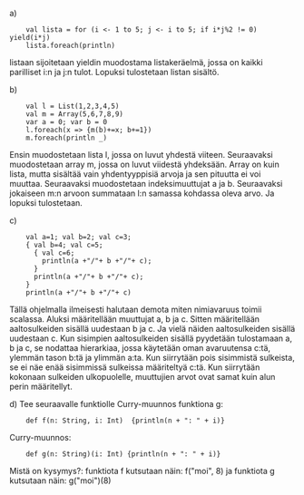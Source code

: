 a)
 
		val lista = for (i <- 1 to 5; j <- i to 5; if i*j%2 != 0) yield(i*j)
		lista.foreach(println)

listaan sijoitetaan yieldin muodostama listakeräelmä, jossa on kaikki parilliset i:n ja j:n tulot. Lopuksi tulostetaan listan sisältö.

b)

		val l = List(1,2,3,4,5)
		val m = Array(5,6,7,8,9)
		var a = 0; var b = 0
		l.foreach(x => {m(b)+=x; b+=1})
		m.foreach(println _)


Ensin muodostetaan lista l, jossa on luvut yhdestä viiteen. Seuraavaksi muodostetaan array m, jossa on luvut viidestä yhdeksään. Array on kuin lista, mutta sisältää vain yhdentyyppisiä arvoja ja sen pituutta ei voi muuttaa. Seuraavaksi muodostetaan indeksimuuttujat a ja b.
Seuraavaksi jokaiseen m:n arvoon summataan l:n samassa kohdassa oleva arvo. Ja lopuksi tulostetaan.

c) 

		val a=1; val b=2; val c=3;
		{ val b=4; val c=5;
		  { val c=6;
		    println(a +"/"+ b +"/"+ c);
		  }
		  println(a +"/"+ b +"/"+ c);
		}
		println(a +"/"+ b +"/"+ c)

Tällä ohjelmalla ilmeisesti halutaan demota miten nimiavaruus toimii scalassa. Aluksi määritellään muuttujat a, b ja c. Sitten määritellään aaltosulkeiden sisällä uudestaan b ja c. Ja vielä näiden aaltosulkeiden sisällä uudestaan c. Kun sisimpien aaltosulkeiden sisällä pyydetään tulostamaan a, b ja c, se nodattaa hierarkiaa, jossa käytetään oman avaruutensa c:tä, ylemmän tason b:tä ja ylimmän a:ta. Kun siirrytään pois sisimmistä sulkeista, se ei näe enää sisimmissä sulkeissa määriteltyä c:tä. Kun siirrytään kokonaan sulkeiden ulkopuolelle, muuttujien arvot ovat samat kuin alun perin määritellyt.

d) Tee seuraavalle funktiolle Curry-muunnos funktiona g:

		def f(n: String, i: Int)  {println(n + ": " + i)}

Curry-muunnos: 

		def g(n: String)(i: Int) {println(n + ": " + i)}

Mistä on kysymys?: funktiota f kutsutaan näin: f("moi", 8)
ja funktiota g kutsutaan näin: g("moi")(8)

